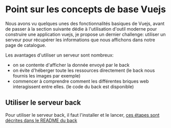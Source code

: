 # Point sur les concepts de base Vuejs

Nous avons vu quelques unes des fonctionnalités basiques de Vuejs, avant de passer à la section suivante dédie à l'utilisation d'outil moderne pour construire une application vuejs, je propose un dernier challenge: utiliser un serveur pour récupérer les informations que nous affichons dans notre page de catalogue.

Les avantages d'utiliser un serveur sont nombreux:

- on se contente d'afficher la donnée envoyé par le back
- on évite d'héberger toute les ressources directement (le back nous fournis les images par exemple)
- commencer à comprendre comment les différentes briques web interagissent entre elles. (le code du back est disponible)

## Utiliser le serveur back

Pour utiliser le serveur back, il faut l'installer et le lancer, [ces étapes sont décrites dans le README du back](../../back/README.md)
